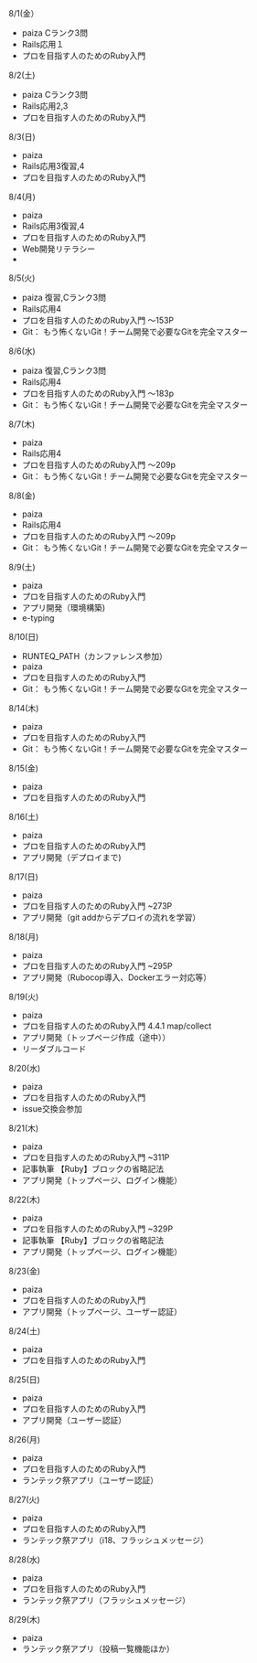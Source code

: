 8/1(金）
* paiza Cランク3問
* Rails応用１
* プロを目指す人のためのRuby入門

8/2(土)
* paiza Cランク3問
* Rails応用2,3
* プロを目指す人のためのRuby入門

8/3(日)
* paiza
* Rails応用3復習,4
* プロを目指す人のためのRuby入門

8/4(月)
* paiza
* Rails応用3復習,4
* プロを目指す人のためのRuby入門
* Web開発リテラシー
* 
8/5(火)
* paiza 復習,Cランク3問
* Rails応用4
* プロを目指す人のためのRuby入門 〜153P
* Git： もう怖くないGit！チーム開発で必要なGitを完全マスター

8/6(水)
* paiza 復習,Cランク3問
* Rails応用4
* プロを目指す人のためのRuby入門 〜183p
* Git： もう怖くないGit！チーム開発で必要なGitを完全マスター

8/7(木)
* paiza
* Rails応用4
* プロを目指す人のためのRuby入門 〜209p
* Git： もう怖くないGit！チーム開発で必要なGitを完全マスター

8/8(金)
* paiza
* Rails応用4
* プロを目指す人のためのRuby入門 〜209p
* Git： もう怖くないGit！チーム開発で必要なGitを完全マスター

8/9(土)
* paiza
* プロを目指す人のためのRuby入門
* アプリ開発（環境構築)
* e-typing

8/10(日)
* RUNTEQ_PATH（カンファレンス参加）
* paiza
* プロを目指す人のためのRuby入門
* Git： もう怖くないGit！チーム開発で必要なGitを完全マスター

8/14(木)
* paiza
* プロを目指す人のためのRuby入門
* Git： もう怖くないGit！チーム開発で必要なGitを完全マスター

8/15(金)
* paiza
* プロを目指す人のためのRuby入門

8/16(土)
* paiza
* プロを目指す人のためのRuby入門
* アプリ開発（デプロイまで)

8/17(日)
* paiza
* プロを目指す人のためのRuby入門 ~273P
* アプリ開発（git addからデプロイの流れを学習）

8/18(月)
* paiza
* プロを目指す人のためのRuby入門 ~295P
* アプリ開発（Rubocop導入、Dockerエラー対応等）

8/19(火)
* paiza
* プロを目指す人のためのRuby入門 4.4.1 map/collect
* アプリ開発（トップページ作成（途中））
* リーダブルコード

8/20(水)
* paiza
* プロを目指す人のためのRuby入門
* issue交換会参加

8/21(木)
* paiza
* プロを目指す人のためのRuby入門 ~311P
* 記事執筆 【Ruby】ブロックの省略記法
* アプリ開発（トップページ、ログイン機能）

8/22(木)
* paiza
* プロを目指す人のためのRuby入門 ~329P
* 記事執筆 【Ruby】ブロックの省略記法
* アプリ開発（トップページ、ログイン機能）

8/23(金) 
* paiza
* プロを目指す人のためのRuby入門 
* アプリ開発（トップページ、ユーザー認証）

8/24(土)
* paiza
* プロを目指す人のためのRuby入門

8/25(日)
* paiza
* プロを目指す人のためのRuby入門
* アプリ開発（ユーザー認証）

8/26(月)
* paiza
* プロを目指す人のためのRuby入門
* ランテック祭アプリ（ユーザー認証）

8/27(火)
* paiza
* プロを目指す人のためのRuby入門
*  ランテック祭アプリ（i18、フラッシュメッセージ）

8/28(水)
* paiza
* プロを目指す人のためのRuby入門
* ランテック祭アプリ（フラッシュメッセージ）

8/29(木) 
*  paiza 
*  ランテック祭アプリ（投稿一覧機能ほか）
